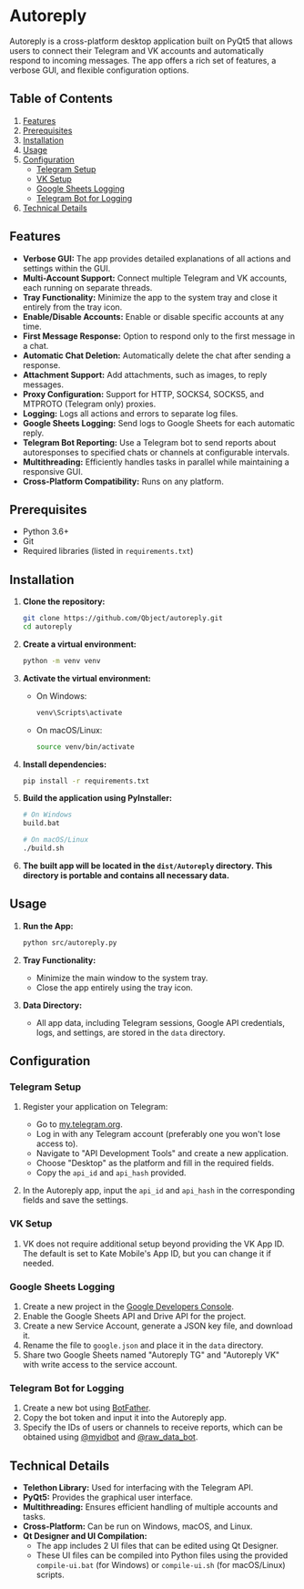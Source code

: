 # Autoreply

Autoreply is a cross-platform desktop application built on PyQt5 that allows users to connect their Telegram and VK accounts and automatically respond to incoming messages. The app offers a rich set of features, a verbose GUI, and flexible configuration options.

## Table of Contents

1. [Features](#features)
2. [Prerequisites](#prerequisites)
3. [Installation](#installation)
4. [Usage](#usage)
5. [Configuration](#configuration)
   - [Telegram Setup](#telegram-setup)
   - [VK Setup](#vk-setup)
   - [Google Sheets Logging](#google-sheets-logging)
   - [Telegram Bot for Logging](#telegram-bot-for-logging)
6. [Technical Details](#technical-details)

## Features

- **Verbose GUI:** The app provides detailed explanations of all actions and settings within the GUI.
- **Multi-Account Support:** Connect multiple Telegram and VK accounts, each running on separate threads.
- **Tray Functionality:** Minimize the app to the system tray and close it entirely from the tray icon.
- **Enable/Disable Accounts:** Enable or disable specific accounts at any time.
- **First Message Response:** Option to respond only to the first message in a chat.
- **Automatic Chat Deletion:** Automatically delete the chat after sending a response.
- **Attachment Support:** Add attachments, such as images, to reply messages.
- **Proxy Configuration:** Support for HTTP, SOCKS4, SOCKS5, and MTPROTO (Telegram only) proxies.
- **Logging:** Logs all actions and errors to separate log files.
- **Google Sheets Logging:** Send logs to Google Sheets for each automatic reply.
- **Telegram Bot Reporting:** Use a Telegram bot to send reports about autoresponses to specified chats or channels at configurable intervals.
- **Multithreading:** Efficiently handles tasks in parallel while maintaining a responsive GUI.
- **Cross-Platform Compatibility:** Runs on any platform.

## Prerequisites

- Python 3.6+
- Git
- Required libraries (listed in `requirements.txt`)

## Installation

1. **Clone the repository:**
   ```sh
   git clone https://github.com/Qbject/autoreply.git
   cd autoreply
   ```

2. **Create a virtual environment:**
   ```sh
   python -m venv venv
   ```

3. **Activate the virtual environment:**
   - On Windows:
     ```sh
     venv\Scripts\activate
     ```
   - On macOS/Linux:
     ```sh
     source venv/bin/activate
     ```

4. **Install dependencies:**
   ```sh
   pip install -r requirements.txt
   ```

5. **Build the application using PyInstaller:**
   ```sh
   # On Windows
   build.bat

   # On macOS/Linux
   ./build.sh
   ```

6. **The built app will be located in the `dist/Autoreply` directory. This directory is portable and contains all necessary data.**

## Usage

1. **Run the App:**
   ```sh
   python src/autoreply.py
   ```

2. **Tray Functionality:**
   - Minimize the main window to the system tray.
   - Close the app entirely using the tray icon.

3. **Data Directory:**
   - All app data, including Telegram sessions, Google API credentials, logs, and settings, are stored in the `data` directory.

## Configuration

### Telegram Setup

1. Register your application on Telegram:
   - Go to [my.telegram.org](https://my.telegram.org/).
   - Log in with any Telegram account (preferably one you won't lose access to).
   - Navigate to "API Development Tools" and create a new application.
   - Choose "Desktop" as the platform and fill in the required fields.
   - Copy the `api_id` and `api_hash` provided.

2. In the Autoreply app, input the `api_id` and `api_hash` in the corresponding fields and save the settings.

### VK Setup

1. VK does not require additional setup beyond providing the VK App ID. The default is set to Kate Mobile's App ID, but you can change it if needed.

### Google Sheets Logging

1. Create a new project in the [Google Developers Console](https://console.developers.google.com/).
2. Enable the Google Sheets API and Drive API for the project.
3. Create a new Service Account, generate a JSON key file, and download it.
4. Rename the file to `google.json` and place it in the `data` directory.
5. Share two Google Sheets named "Autoreply TG" and "Autoreply VK" with write access to the service account.

### Telegram Bot for Logging

1. Create a new bot using [BotFather](https://t.me/BotFather).
2. Copy the bot token and input it into the Autoreply app.
3. Specify the IDs of users or channels to receive reports, which can be obtained using [@myidbot](https://t.me/myidbot) and [@raw_data_bot](https://t.me/raw_data_bot).

## Technical Details

- **Telethon Library:** Used for interfacing with the Telegram API.
- **PyQt5:** Provides the graphical user interface.
- **Multithreading:** Ensures efficient handling of multiple accounts and tasks.
- **Cross-Platform:** Can be run on Windows, macOS, and Linux.
- **Qt Designer and UI Compilation:**
  - The app includes 2 UI files that can be edited using Qt Designer.
  - These UI files can be compiled into Python files using the provided `compile-ui.bat` (for Windows) or `compile-ui.sh` (for macOS/Linux) scripts.